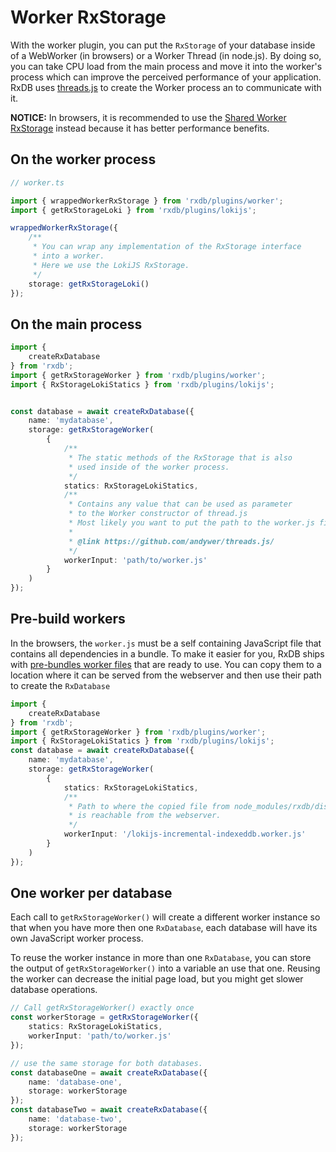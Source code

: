 # Worker RxStorage

With the worker plugin, you can put the `RxStorage` of your database inside of a WebWorker (in browsers) or a Worker Thread (in node.js). By doing so, you can take CPU load from the main process and move it into the worker's process which can improve the perceived performance of your application. RxDB uses [threads.js](https://github.com/andywer/threads.js/) to create the Worker process an to communicate with it.

**NOTICE:** In browsers, it is recommended to use the [Shared Worker RxStorage](./rx-storage-shared-worker.md) instead because it has better performance benefits.

## On the worker process

```ts
// worker.ts

import { wrappedWorkerRxStorage } from 'rxdb/plugins/worker';
import { getRxStorageLoki } from 'rxdb/plugins/lokijs';

wrappedWorkerRxStorage({
    /**
     * You can wrap any implementation of the RxStorage interface
     * into a worker.
     * Here we use the LokiJS RxStorage.
     */
    storage: getRxStorageLoki()
});
```


## On the main process

```ts
import {
    createRxDatabase
} from 'rxdb';
import { getRxStorageWorker } from 'rxdb/plugins/worker';
import { RxStorageLokiStatics } from 'rxdb/plugins/lokijs';


const database = await createRxDatabase({
    name: 'mydatabase',
    storage: getRxStorageWorker(
        {
            /**
             * The static methods of the RxStorage that is also
             * used inside of the worker process.
             */
            statics: RxStorageLokiStatics,
            /**
             * Contains any value that can be used as parameter
             * to the Worker constructor of thread.js
             * Most likely you want to put the path to the worker.js file in here.
             * 
             * @link https://github.com/andywer/threads.js/
             */
            workerInput: 'path/to/worker.js'
        }
    )
});
```

## Pre-build workers

In the browsers, the `worker.js` must be a self containing JavaScript file that contains all dependencies in a bundle.
To make it easier for you, RxDB ships with [pre-bundles worker files](https://github.com/pubkey/rxdb/tree/master/dist/workers) that are ready to use.
You can copy them to a location where it can be served from the webserver and then use their path to create the `RxDatabase`

```ts
import {
    createRxDatabase
} from 'rxdb';
import { getRxStorageWorker } from 'rxdb/plugins/worker';
import { RxStorageLokiStatics } from 'rxdb/plugins/lokijs';
const database = await createRxDatabase({
    name: 'mydatabase',
    storage: getRxStorageWorker(
        {
            statics: RxStorageLokiStatics,
            /**
             * Path to where the copied file from node_modules/rxdb/dist/workers
             * is reachable from the webserver.
             */
            workerInput: '/lokijs-incremental-indexeddb.worker.js'
        }
    )
});
```


## One worker per database

Each call to `getRxStorageWorker()` will create a different worker instance so that when you have more then one `RxDatabase`, each database will have its own JavaScript worker process.

To reuse the worker instance in more than one `RxDatabase`, you can store the output of `getRxStorageWorker()` into a variable an use that one. Reusing the worker can decrease the initial page load, but you might get slower database operations.

```ts
// Call getRxStorageWorker() exactly once
const workerStorage = getRxStorageWorker({
    statics: RxStorageLokiStatics,
    workerInput: 'path/to/worker.js'
});

// use the same storage for both databases.
const databaseOne = await createRxDatabase({
    name: 'database-one',
    storage: workerStorage
});
const databaseTwo = await createRxDatabase({
    name: 'database-two',
    storage: workerStorage
});

```



